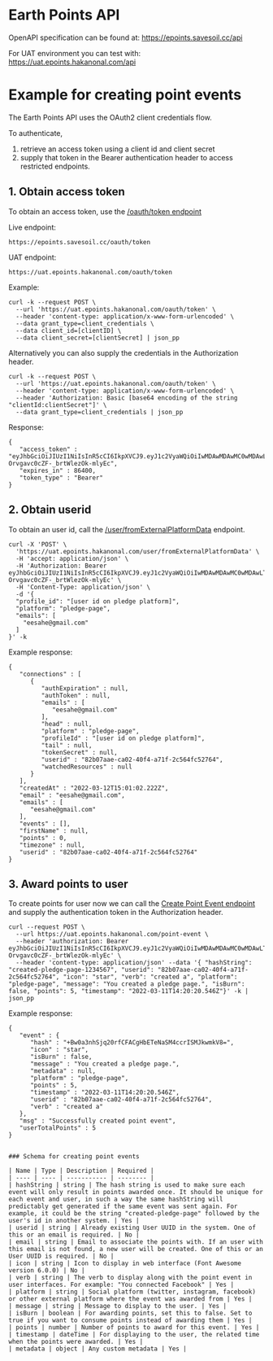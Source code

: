# Earth Points API

OpenAPI specification can be found at: https://epoints.savesoil.cc/api

For UAT environment you can test with: https://uat.epoints.hakanonal.com/api

# Example for creating point events

The Earth Points API uses the OAuth2 client credentials flow. 

To authenticate,
1) retrieve an access token using a client id and client secret 
2) supply that token in the Bearer authentication header to access restricted endpoints.

## 1. Obtain access token

To obtain an access token, use the [/oauth/token endpoint](https://epoints.savesoil.cc/api/#/default/AppController_loginWithClientCredentials)

Live endpoint:
```
https://epoints.savesoil.cc/oauth/token
```

UAT endpoint:
```
https://uat.epoints.hakanonal.com/oauth/token
```

Example:
```
curl -k --request POST \
  --url 'https://uat.epoints.hakanonal.com/oauth/token' \
  --header 'content-type: application/x-www-form-urlencoded' \
  --data grant_type=client_credentials \
  --data client_id=[clientID] \
  --data client_secret=[clientSecret] | json_pp
```

Alternatively you can also supply the credentials in the Authorization header.

```
curl -k --request POST \
  --url 'https://uat.epoints.hakanonal.com/oauth/token' \
  --header 'content-type: application/x-www-form-urlencoded' \
  --header 'Authorization: Basic [base64 encoding of the string "clientId:clientSecret"]' \
  --data grant_type=client_credentials | json_pp
```

Response:

```
{
   "access_token" : "eyJhbGciOiJIUzI1NiIsInR5cCI6IkpXVCJ9.eyJ1c2VyaWQiOiIwMDAwMDAwMC0wMDAwLTAwMDAtMDAwMC0wMDAwMDAwMDAwMDAiLCJpYXQiOjE2NDcwOTcxNDAsImV4cCI6MTY0NzE4MzU0MH0.UX2M8NNhZ34sY1-Orvgavc0cZF-_brtWlezOk-mlyEc",
   "expires_in" : 86400,
   "token_type" : "Bearer"
}
```

## 2. Obtain userid

To obtain an user id, call the [/user/fromExternalPlatformData](https://uat.epoints.hakanonal.com/api/#/default/UserController_userFromExternalPlatformData) endpoint.

```
curl -X 'POST' \
  'https://uat.epoints.hakanonal.com/user/fromExternalPlatformData' \
  -H 'accept: application/json' \
  -H 'Authorization: Bearer eyJhbGciOiJIUzI1NiIsInR5cCI6IkpXVCJ9.eyJ1c2VyaWQiOiIwMDAwMDAwMC0wMDAwLTAwMDAtMDAwMC0wMDAwMDAwMDAwMDAiLCJpYXQiOjE2NDcwOTcxNDAsImV4cCI6MTY0NzE4MzU0MH0.UX2M8NNhZ34sY1-Orvgavc0cZF-_brtWlezOk-mlyEc' \
  -H 'Content-Type: application/json' \
  -d '{
  "profile_id": "[user id on pledge platform]",
  "platform": "pledge-page",
  "emails": [
    "eesahe@gmail.com"
  ]
}' -k
```

Example response:
```
{
   "connections" : [
      {
         "authExpiration" : null,
         "authToken" : null,
         "emails" : [
            "eesahe@gmail.com"
         ],
         "head" : null,
         "platform" : "pledge-page",
         "profileId" : "[user id on pledge platform]",
         "tail" : null,
         "tokenSecret" : null,
         "userid" : "82b07aae-ca02-40f4-a71f-2c564fc52764",
         "watchedResources" : null
      }
   ],
   "createdAt" : "2022-03-12T15:01:02.222Z",
   "email" : "eesahe@gmail.com",
   "emails" : [
      "eesahe@gmail.com"
   ],
   "events" : [],
   "firstName" : null,
   "points" : 0,
   "timezone" : null,
   "userid" : "82b07aae-ca02-40f4-a71f-2c564fc52764"
}
```



## 3. Award points to user

To create points for user now we can call the [Create Point Event endpoint](https://epoints.savesoil.cc/api/#/default/PointEventController_create) and supply the authentication token in the Authorization header.

```
curl --request POST \
  --url https://uat.epoints.hakanonal.com/point-event \
  --header 'authorization: Bearer eyJhbGciOiJIUzI1NiIsInR5cCI6IkpXVCJ9.eyJ1c2VyaWQiOiIwMDAwMDAwMC0wMDAwLTAwMDAtMDAwMC0wMDAwMDAwMDAwMDAiLCJpYXQiOjE2NDcwOTcxNDAsImV4cCI6MTY0NzE4MzU0MH0.UX2M8NNhZ34sY1-Orvgavc0cZF-_brtWlezOk-mlyEc' \
  --header 'content-type: application/json' --data '{ "hashString": "created-pledge-page-1234567", "userid": "82b07aae-ca02-40f4-a71f-2c564fc52764", "icon": "star", "verb": "created a", "platform": "pledge-page", "message": "You created a pledge page.", "isBurn": false, "points": 5, "timestamp": "2022-03-11T14:20:20.546Z"}' -k | json_pp
```

Example response:

```
{
   "event" : {
      "hash" : "+Bw0a3nhSjq20rfCFACgHbETeNaSM4ccrISMJkwmkV8=",
      "icon" : "star",
      "isBurn" : false,
      "message" : "You created a pledge page.",
      "metadata" : null,
      "platform" : "pledge-page",
      "points" : 5,
      "timestamp" : "2022-03-11T14:20:20.546Z",
      "userid" : "82b07aae-ca02-40f4-a71f-2c564fc52764",
      "verb" : "created a"
   },
   "msg" : "Successfully created point event",
   "userTotalPoints" : 5
}


### Schema for creating point events

| Name | Type | Description | Required |
| ---- | ---- | ----------- | -------- |
| hashString | string | The hash string is used to make sure each event will only result in points awarded once. It should be unique for each event and user, in such a way the same hashString will predictably get generated if the same event was sent again. For example, it could be the string "created-pledge-page" followed by the user's id in another system. | Yes |
| userid | string | Already existing User UUID in the system. One of this or an email is required. | No |
| email | string | Email to associate the points with. If an user with this email is not found, a new user will be created. One of this or an User UUID is required. | No |
| icon | string | Icon to display in web interface (Font Awesome version 6.0.0) | No |
| verb | string | The verb to display along with the point event in user interfaces. For example: "You connected Facebook" | Yes |
| platform | string | Social platform (twitter, instagram, facebook) or other external platform where the event was awarded from | Yes |
| message | string | Message to display to the user. | Yes |
| isBurn | boolean | For awarding points, set this to false. Set to true if you want to consume points instead of awarding them | Yes |
| points | number | Number of points to award for this event. | Yes |
| timestamp | dateTime | For displaying to the user, the related time when the points were awarded. | Yes |
| metadata | object | Any custom metadata | Yes |
